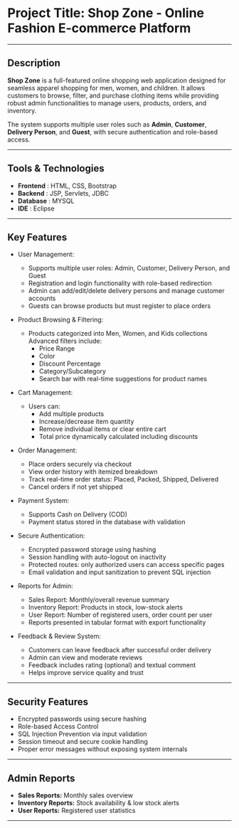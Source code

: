 # Project Title: Shop Zone - Online Fashion E-commerce Platform

---

##  Description

**Shop Zone** is a full-featured online shopping web application designed for seamless apparel shopping for men, women, and children. It allows customers to browse, filter, and purchase clothing items while providing robust admin functionalities to manage users, products, orders, and inventory.

The system supports multiple user roles such as **Admin**, **Customer**, **Delivery Person**, and **Guest**, with secure authentication and role-based access.

---


##  Tools & Technologies

- **Frontend** : HTML, CSS, Bootstrap 
- **Backend** : JSP, Servlets, JDBC
- **Database** : MYSQL
- **IDE** :  Eclipse  
---

##  Key Features
 - User Management:
   - Supports multiple user roles: Admin, Customer, Delivery Person, and Guest
   - Registration and login functionality with role-based redirection
   - Admin can add/edit/delete delivery persons and manage customer accounts
   - Guests can browse products but must register to place orders

- Product Browsing & Filtering:
  - Products categorized into Men, Women, and Kids collections
    Advanced filters include:
     - Price Range
     - Color
     - Discount Percentage
     - Category/Subcategory
     - Search bar with real-time suggestions for product names

 - Cart Management:
     - Users can:
         - Add multiple products
         - Increase/decrease item quantity
         - Remove individual items or clear entire cart
         - Total price dynamically calculated including discounts
- Order Management:
    - Place orders securely via checkout
    - View order history with itemized breakdown
    - Track real-time order status: Placed, Packed, Shipped, Delivered
    - Cancel orders if not yet shipped
- Payment System:
    - Supports Cash on Delivery (COD)
    - Payment status stored in the database with validation
-  Secure Authentication:
    - Encrypted password storage using hashing
    - Session handling with auto-logout on inactivity
    - Protected routes: only authorized users can access specific pages
    - Email validation and input sanitization to prevent SQL injection

- Reports for Admin:
   - Sales Report: Monthly/overall revenue summary
   - Inventory Report: Products in stock, low-stock alerts
   - User Report: Number of registered users, order count per user
   - Reports presented in tabular format with export functionality
- Feedback & Review System:
   - Customers can leave feedback after successful order delivery
   - Admin can view and moderate reviews
   - Feedback includes rating (optional) and textual comment
   - Helps improve service quality and trust


---
##  Security Features

-  Encrypted passwords using secure hashing
-  Role-based Access Control
-  SQL Injection Prevention via input validation
-  Session timeout and secure cookie handling
-  Proper error messages without exposing system internals

---

##  Admin Reports

-  **Sales Reports:** Monthly sales overview
-  **Inventory Reports:** Stock availability & low stock alerts
-  **User Reports:** Registered user statistics

---


